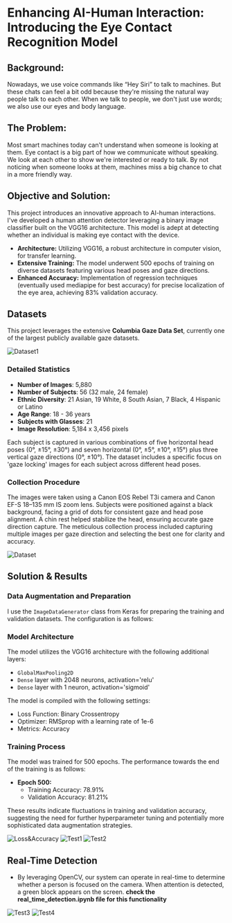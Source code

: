 # Enhancing AI-Human Interaction: Introducing the Eye Contact Recognition Model

## Background:

Nowadays, we use voice commands like “Hey Siri” to talk to machines. But these chats can feel a bit odd because they're missing the natural way people talk to each other. When we talk to people, we don't just use words; we also use our eyes and body language.

## The Problem:

Most smart machines today can't understand when someone is looking at them. Eye contact is a big part of how we communicate without speaking. We look at each other to show we're interested or ready to talk. By not noticing when someone looks at them, machines miss a big chance to chat in a more friendly way.

## Objective and Solution:

This project introduces an innovative approach to AI-human interactions. I've developed a human attention detector leveraging a binary image classifier built on the VGG16 architecture. This model is adept at detecting whether an individual is making eye contact with the device.

- **Architecture:** Utilizing VGG16, a robust architecture in computer vision, for transfer learning.
- **Extensive Training:** The model underwent 500 epochs of training on diverse datasets featuring various head poses and gaze directions.
- **Enhanced Accuracy:** Implementation of regression techniques (eventually used mediapipe for best accuracy) for precise localization of the eye area, achieving 83% validation accuracy.

## Datasets

This project leverages the extensive **Columbia Gaze Data Set**, currently one of the largest publicly available gaze datasets.

![Dataset1](images/dataset1.png)

### Detailed Statistics

- **Number of Images**: 5,880
- **Number of Subjects**: 56 (32 male, 24 female)
- **Ethnic Diversity**: 21 Asian, 19 White, 8 South Asian, 7 Black, 4 Hispanic or Latino
- **Age Range**: 18 - 36 years
- **Subjects with Glasses**: 21
- **Image Resolution**: 5,184 x 3,456 pixels

Each subject is captured in various combinations of five horizontal head poses (0°, ±15°, ±30°) and seven horizontal (0°, ±5°, ±10°, ±15°) plus three vertical gaze directions (0°, ±10°). The dataset includes a specific focus on 'gaze locking' images for each subject across different head poses.

### Collection Procedure

The images were taken using a Canon EOS Rebel T3i camera and Canon EF-S 18–135 mm IS zoom lens. Subjects were positioned against a black background, facing a grid of dots for consistent gaze and head pose alignment. A chin rest helped stabilize the head, ensuring accurate gaze direction capture. The meticulous collection process included capturing multiple images per gaze direction and selecting the best one for clarity and accuracy.

![Dataset](images/dataset.png)

## Solution & Results

### Data Augmentation and Preparation

I use the `ImageDataGenerator` class from Keras for preparing the training and validation datasets. The configuration is as follows:

### Model Architecture

The model utilizes the VGG16 architecture with the following additional layers:

- `GlobalMaxPooling2D`
- `Dense` layer with 2048 neurons, activation='relu'
- `Dense` layer with 1 neuron, activation='sigmoid'

The model is compiled with the following settings:

- Loss Function: Binary Crossentropy
- Optimizer: RMSprop with a learning rate of 1e-6
- Metrics: Accuracy

### Training Process

The model was trained for 500 epochs. The performance towards the end of the training is as follows:

- **Epoch 500:**
  - Training Accuracy: 78.91%
  - Validation Accuracy: 81.21%

These results indicate fluctuations in training and validation accuracy, suggesting the need for further hyperparameter tuning and potentially more sophisticated data augmentation strategies.

![Loss&Accuracy](images/result1.png)
![Test1](images/result2.png)
![Test2](images/result3.png)

## Real-Time Detection

- By leveraging OpenCV, our system can operate in real-time to determine whether a person is focused on the camera. When attention is detected, a green block appears on the screen.
  **check the real_time_detection.ipynb file for this functionality**

![Test3](images/result4.png)
![Test4](images/result5.png)
